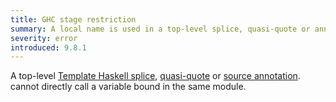 ```yaml
---
title: GHC stage restriction
summary: A local name is used in a top-level splice, quasi-quote or annotation.
severity: error
introduced: 9.8.1
---
```


A top-level
[Template Haskell splice](https://downloads.haskell.org/ghc/latest/docs/html/users_guide/exts/template_haskell.html#syntax),
[quasi-quote](https://downloads.haskell.org/ghc/latest/docs/users_guide/exts/template_haskell.html#template-haskell-quasi-quotation)
or
[source annotation](https://downloads.haskell.org/ghc/latest/docs/users_guide/extending_ghc.html#source-annotations).
cannot directly call a variable bound in the same module.
